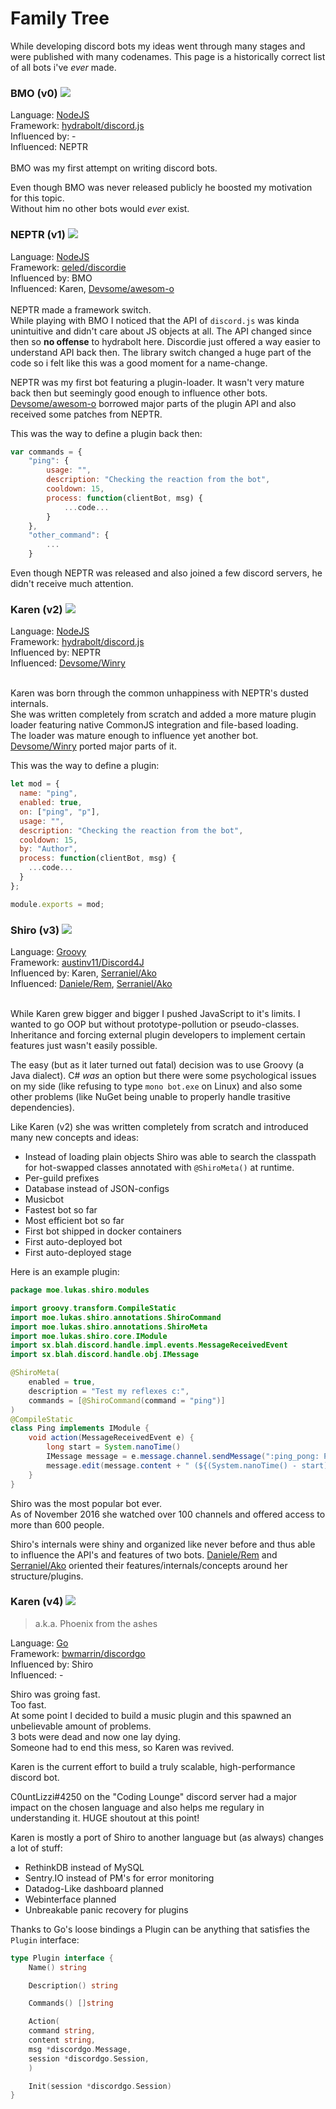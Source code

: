 # Family Tree

While developing discord bots my ideas went through many stages and were published with many codenames.
This page is a historically correct list of all bots i've *ever* made.

### BMO (v0) ![](http://i.imgur.com/wMUvnmy.png)
Language: [NodeJS](https://nodejs.org)<br>
Framework: [hydrabolt/discord.js](https://github.com/hydrabolt/discord.js)<br>
Influenced by: -<br>
Influenced: NEPTR<br>
<br>
BMO was my first attempt on writing discord bots.

Even though BMO was never released publicly he boosted my motivation for this topic.<br>
Without him no other bots would *ever* exist.

### NEPTR (v1) ![](http://i.imgur.com/cfd5Szt.gif)
Language: [NodeJS](https://nodejs.org)<br>
Framework: [qeled/discordie](https://github.com/qeled/discordie)<br>
Influenced by: BMO<br>
Influenced: Karen, [Devsome/awesom-o](https://github.com/Devsome/discordBot)<br>
<br>
NEPTR made a framework switch.<br>
While playing with BMO I noticed that the API of `discord.js` was kinda unintuitive and didn't care about JS objects at all.
The API changed since then so **no offense** to hydrabolt here. Discordie just offered a way easier to understand API back then.
The library switch changed a huge part of the code so i felt like this was a good moment for a name-change.

NEPTR was my first bot featuring a plugin-loader.
It wasn't very mature back then but seemingly good enough to influence other bots.
[Devsome/awesom-o](https://github.com/Devsome/discordBot) borrowed major parts of the plugin API and also received some patches from NEPTR.

This was the way to define a plugin back then:
```js
var commands = {
    "ping": {
        usage: "",
        description: "Checking the reaction from the bot",
        cooldown: 15,
        process: function(clientBot, msg) {
            ...code...
        }
    },
    "other_command": {
        ...
    }
```

Even though NEPTR was released and also joined a few discord servers, he didn't receive much attention.

### Karen (v2) ![](http://i.imgur.com/gYDZKvW.png)
Language: [NodeJS](https://nodejs.org)<br>
Framework: [hydrabolt/discord.js](https://github.com/qeled/discordie)<br>
Influenced by: NEPTR<br>
Influenced: [Devsome/Winry](https://github.com/Devsome/Winry-Discordbot)<br>
<br>

Karen was born through the common unhappiness with NEPTR's dusted internals.<br>
She was written completely from scratch and added a more mature plugin loader featuring native CommonJS integration and file-based loading.<br>
The loader was mature enough to influence yet another bot.
[Devsome/Winry](https://github.com/Devsome/Winry-Discordbot) ported major parts of it.

This was the way to define a plugin:
```js
let mod = {
  name: "ping",
  enabled: true,
  on: ["ping", "p"],
  usage: "",
  description: "Checking the reaction from the bot",
  cooldown: 15,
  by: "Author",
  process: function(clientBot, msg) {
    ...code...
  }
};

module.exports = mod;
```

### Shiro (v3) ![](https://i.imgur.com/CxYRxt0.png)
Language: [Groovy](http://groovy-lang.org/)<br>
Framework: [austinv11/Discord4J](https://github.com/austinv11/Discord4J)<br>
Influenced by: Karen, [Serraniel/Ako](https://github.com/Serraniel/Ako-Discord-Bot-Loader)<br>
Influenced: [Daniele/Rem](https://github.com/Daniele122898/Rem), [Serraniel/Ako](https://github.com/Serraniel/Ako-Discord-Bot-Loader)<br>
<br>

While Karen grew bigger and bigger I pushed JavaScript to it's limits.
I wanted to go OOP but without prototype-pollution or pseudo-classes.
Inheritance and forcing external plugin developers to implement certain features just wasn't easily possible.

The easy (but as it later turned out fatal) decision was to use Groovy (a Java dialect).
C# *was* an option but there were some psychological issues on my side (like refusing to type `mono bot.exe` on Linux) and also some other problems (like NuGet being unable to properly handle trasitive dependencies).

Like Karen (v2) she was written completely from scratch and introduced many new concepts and ideas:

- Instead of loading plain objects Shiro was able to search the classpath for hot-swapped classes annotated with `@ShiroMeta()` at runtime.<br>
- Per-guild prefixes
- Database instead of JSON-configs
- Musicbot
- Fastest bot so far
- Most efficient bot so far
- First bot shipped in docker containers
- First auto-deployed bot
- First auto-deployed stage

Here is an example plugin:
```java
package moe.lukas.shiro.modules

import groovy.transform.CompileStatic
import moe.lukas.shiro.annotations.ShiroCommand
import moe.lukas.shiro.annotations.ShiroMeta
import moe.lukas.shiro.core.IModule
import sx.blah.discord.handle.impl.events.MessageReceivedEvent
import sx.blah.discord.handle.obj.IMessage

@ShiroMeta(
    enabled = true,
    description = "Test my reflexes c:",
    commands = [@ShiroCommand(command = "ping")]
)
@CompileStatic
class Ping implements IModule {
    void action(MessageReceivedEvent e) {
        long start = System.nanoTime()
        IMessage message = e.message.channel.sendMessage(":ping_pong: Pong! :grin:")
        message.edit(message.content + " (${(System.nanoTime() - start) / 1000000}ms RTT)")
    }
}
```

Shiro was the most popular bot ever.<br>
As of November 2016 she watched over 100 channels and offered access to more than 600 people.

Shiro's internals were shiny and organized like never before and thus able to influence the API's and features of two bots.
[Daniele/Rem](https://github.com/Daniele122898/Rem) and [Serraniel/Ako](https://github.com/Serraniel/Ako-Discord-Bot-Loader) oriented their features/internals/concepts around her structure/plugins.

### Karen (v4) ![](http://i.imgur.com/vDJVt9g.png)
> a.k.a. Phoenix from the ashes

Language: [Go](http://golang.org/)<br>
Framework: [bwmarrin/discordgo](https://github.com/bwmarrin/discordgo)<br>
Influenced by: Shiro<br>
Influenced: -

Shiro was groing fast.<br>
Too fast.<br>
At some point I decided to build a music plugin and this spawned an unbelievable amount of problems.<br>
3 bots were dead and now one lay dying.<br>
Someone had to end this mess, so Karen was revived.

Karen is the current effort to build a truly scalable, high-performance discord bot.<br>

C0untLizzi#4250 on the "Coding Lounge" discord server had a major impact on the chosen language and also helps me regulary in understanding it.
HUGE shoutout at this point!

Karen is mostly a port of Shiro to another language but (as always) changes a lot of stuff:

- RethinkDB instead of MySQL
- Sentry.IO instead of PM's for error monitoring
- Datadog-Like dashboard planned
- Webinterface planned
- Unbreakable panic recovery for plugins

Thanks to Go's loose bindings a Plugin can be anything that satisfies the `Plugin` interface:
```go
type Plugin interface {
    Name() string

    Description() string

    Commands() []string

    Action(
    command string,
    content string,
    msg *discordgo.Message,
    session *discordgo.Session,
    )

    Init(session *discordgo.Session)
}
```
